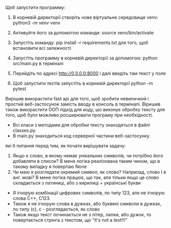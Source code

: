 Щоб запустити программу:
1. В корневій директорії створіть нове віртуальне середовище venv: python3 -m venv venv
2. Активуйте його за допомогою команди: source venv/bin/activate
3. Запустіть команду:  pip install -r requirements.txt
для того, щоб встановити всі залежності
4. Запустіть программу в корневій директорії за допомогою: python src/main.py
в терміналі 
5. Перейдіть по адресі http://0.0.0.0:8000 і далі введіть там текст у поле 

6. Щоб запустити тестів запустіть в корневій директорії python -m pytest


Вирішив викорастити fast api для того, щоб зробити невиличкий і простий веб-застосунок
замість вводу в консоль в терміналі.
Віришив також викорастити ООП підхід для коду, шо виконує обробку тексту для того, щоб було можливо
росширювати програму при необхідності.
- Всі класи з методами для обробки тексту знаходяться в файлі classes.py.
- В main.py знаходиться код серверної частини веб-застосунку.

 які б питання перед тим, як почати вирішувати задачу:
1. Якщо є слово, в якому немає унікальних символів, чи потрібно його добавляти 
в список? В мене логіка реалізована таким чином, що в такому випадку я повертаю None
2. Чи маю я розглядати окремий символ, як слово? Наприлад, слово I в анг. мові?
В мене логіка працює, що так, але тільки якщо це слово складається з
латиниці, або з кирилиці + українські букви
- Я ігнорую комбінації цифрових символів, по типу 123, але не ігнорую слова С++, С123.
- Також я не ігнорую слова в дужках, або буквені символи в дужках, по типу (с), с - розглядається, 
як слово
- Також якщо текст починається не з літер, лапки, або дужок, то повертається стрінга з текстом, що "it's not a text!!!"
 
